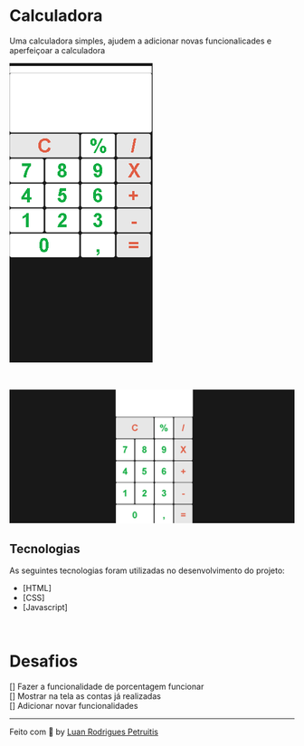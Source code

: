 # Calculadora
Uma calculadora simples, ajudem a adicionar novas funcionalicades e aperfeiçoar a calculadora
 

![Alt text](/exemploCelular.png "Optional Title")

<br>

![Alt text](/exemplo.png "Optional")


## Tecnologias

As seguintes tecnologias foram utilizadas no desenvolvimento do projeto:

- [HTML]
- [CSS]
- [Javascript]

<br>

# Desafios


[] Fazer a funcionalidade de porcentagem funcionar
<br />
[] Mostrar na tela as contas já realizadas
<br />
[] Adicionar novar funcionalidades

---

Feito com :black_heart: by [Luan Rodrigues Petruitis](https://github.com/LuanPetruitis)
